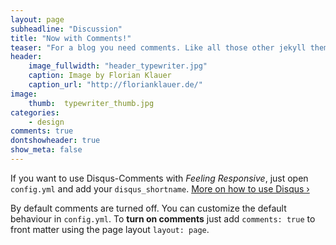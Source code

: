```yaml
---
layout: page
subheadline: "Discussion"
title: "Now with Comments!"
teaser: "For a blog you need comments. Like all those other jekyll themes we baked in Disqus. It's easy to set, it works and makes a static jekyll blog more dynamic."
header:
    image_fullwidth: "header_typewriter.jpg"
    caption: Image by Florian Klauer
    caption_url: "http://florianklauer.de/"
image:
    thumb:  typewriter_thumb.jpg
categories:
    - design
comments: true
dontshowheader: true
show_meta: false
---
```

If you want to use Disqus-Comments with *Feeling Responsive*, just open `config.yml` and add your `disqus_shortname`. [More on how to use Disqus ›](https://disqus.com/websites/)
<!--more-->

By default comments are turned off. You can customize the default behaviour in `config.yml`. To **turn on comments** just add `comments: true` to front matter using the page layout `layout: page`.
